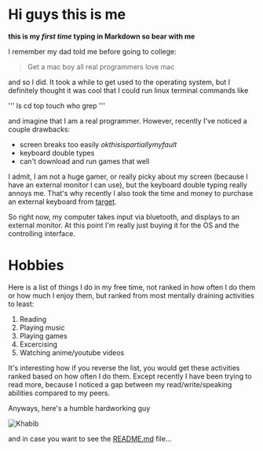 # Hi guys this is me

**this is my *first time* typing in Markdown so bear with me**

I remember my dad told me before going to college:
>Get a mac boy all real programmers love mac

and so I did. It took a while to get used to the operating system, but I definitely thought it was cool that I could run linux terminal commands like

'''
ls
cd
top
touch
who
grep
'''

and imagine that I am a real programmer. However, recently I've noticed a couple drawbacks: 

- screen breaks too easily _okthisispartiallymyfault_
- keyboard double types
- can't download and run games that well

I admit, I am not a huge gamer, or really picky about my screen (because I have an external monitor I can use), but the keyboard double typing really annoys me. That's why recently I also took the time and money to purchase an external keyboard from [target](https://www.target.com/p/logitech-wireless-combo-desktop/-/A-79778651#lnk=sametab).

So right now, my computer takes input via bluetooth, and displays to an external monitor. At this point I'm really just buying it for the OS and the controlling interface.

# Hobbies
Here is a list of things I do in my free time, not ranked in how often I do them or how much I enjoy them, but ranked from most mentally draining activities to least:

1. Reading
2. Playing music
3. Playing games
4. Excercising
5. Watching anime/youtube videos

It's interesting how if you reverse the list, you would get these activities ranked based on how often I do them. Except recently I have been trying to read more, because I noticed a gap between my read/write/speaking abilities compared to my peers.

Anyways, here's a humble hardworking guy

![Khabib](https://cdn.images.express.co.uk/img/dynamic/167/590x/secondary/Khabib-Hat-2041264.jpg)

and in case you want to see the [README.md](README.md) file...